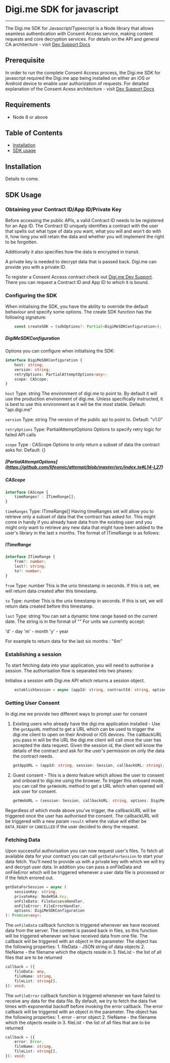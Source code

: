 # Digi.me SDK for javascript
---
The Digi.me SDK for Javascript/Typescript is a Node library that allows seamless authentication with Consent Access service, making content requests and core decryption services. For details on the API and general CA architecture - visit [Dev Support Docs](https://developers.digi.me/consent-access.html)

## Prerequisite 
In order to run the complete Consent Access process, the Digi.me SDK for javascript required the Digi.me app being installed on either an iOS or Android device to enable user authorization of requests. For detailed explanation of the Consent Acess architecture - visit [Dev Support Docs](https://developers.digi.me/consent-access.html)

## Requirements
- Node 8 or above

## Table of Contents

  * [Installation](#installation)
  * [SDK usage](#sdk-usage)

## Installation
Details to come.

## SDK Usage
### Obtaining your Contract ID/App ID/Private Key

Before accessing the public APIs, a valid Contract ID needs to be registered for an App ID.
The Contract ID uniquely identifies a contract with the user that spells out what type of data you want, what you will and won't do with it, how long you will retain the data and whether you will implement the right to be forgotten.

Additionally it also specifies how the data is encrypted in transit.

A private key is needed to decrypt data that is passed back. Digi.me can provide you with a private ID.

To register a Consent Access contract check out [Digi.me Dev Support](https://developers.digi.me). There you can request a Contract ID and App ID to which it is bound.

### Configuring the SDK
When initialising the SDK, you have the ability to override the default behaviour and specify some options. 
The create SDK function has the following signature:
```typescript
    const createSDK = (sdkOptions?: Partial<DigiMeSDKConfiguration>);
```

##### DigiMeSDKConfiguration 
Options you can configure when initialising the SDK:
```typescript
interface DigiMeSDKConfiguration {
    host: string;
    version: string;
    retryOptions: PartialAttemptOptions<any>;
    scope: CAScope;
}
```
`host` 
Type: string 
The environment of digi.me to point to. By default it will use the production environment of digi.me. Unless specifically instructed, it is best to use this environment as it will be the most stable. Default: "api.digi.me"

`version` Type: string
The version of the public api to point to. Default: "v1.0"

`retryOptions` Type: PartialAttemptOptions<any>
Options to specify retry logic for failed API calls

`scope` Type : CAScope
Options to only return a subset of data the contract asks for. Default: {}

##### [PartialAttemptOptions] (https://github.com/lifeomic/attempt/blob/master/src/index.ts#L14-L27)

##### CAScope
```typescript
interface CAScope {
    timeRanges? : ITimeRange[];
}
```
`timeRanges` 
Type: ITimeRange[]
Having timeRanges set will allow you to retrieve only a subset of data that the contract has asked for. This might come in handy if you already have data from the existing user and you might only want to retrieve any new data that might have been added to the user's library in the last x months. The format of ITimeRange is as follows:

##### ITimeRange
```typescript
interface ITimeRange {
    from?: number;
    last?: string;
    to?: number;
}
```

`from` 
Type: number
This is the unix timestamp in seconds. If this is set, we will return data created after this timestamp.

`to` 
Type: number
This is the unix timestamp in seconds. If this is set, we will return data created before this timestamp.

`last`
Type: string
You can set a dynamic time range based on the current date. The string is in the format of "<value><unit>"
For units we currently accept:

'd' - day
'm' - month
'y' - year

For example to return data for the last six months : "6m"



### Establishing a session
To start fetching data into your application, you will need to authorise a session.
The authorisation flow is separated into two phases:

Initialise a session with Digi.me API which returns a session object.
```typescript
    establishSession = async (appId: string, contractId: string, options: DigiMeSDKConfiguration): Promise<Session>;
```

### Getting User Consent
In digi.me we provide two different ways to prompt user for consent
1. Existing users who already have the digi.me application installed - Use the `getAppURL` method to get a URL which can be used to trigger the digi.me client to open on their Android or iOS devices. The callbackURL you pass in will be the URL the digi.me client will call once the user has accepted the data request. Given the session id, the client will know the details of the contract and ask for the user's permission on only the data the contract needs.
    ```typescript
    getAppURL = (appId: string, session: Session, callbackURL: string);
    ```

2. Guest consent - This is a demo feature which allows the user to consent and onboard to digi.me using the browser. To trigger this onboard mode, you can call the `getWebURL` method to get a URL which when opened will ask user for consent.
    ```typescript
    getWebURL = (session: Session, callbackURL: string, options: DigiMeSDKConfiguration);
    ```

Regardless of which mode above you've trigger, the callbackURL will be triggered once the user has authorised the consent. The callbackURL will be triggered with a new param `result` where the value will either be `DATA_READY` or `CANCELLED` if the user decided to deny the request.

### Fetching Data
Upon successful authorisation you can now request user's files. To fetch all available data for your contract you can call `getDataForSession` to start your data fetch. You'll need to provide us with a private key with which we will try and decrypt user data. In addition you can pass a onFileData and onFileError which will be triggered whenever a user data file is processed or if the fetch errored out.
```typescript
getDataForSession = async (
    sessionKey: string,
    privateKey: NodeRSA.Key,
    onFileData: FileSuccessHandler,
    onFileError: FileErrorHandler,
    options: DigiMeSDKConfiguration
): Promise<any>;
```

The `onFileData` callback function is triggered whenever we have received data from the server. The content is passed back in files, so this function will be triggered whenever we have received data from one file. The callback will be triggered with an object in the parameter. The object has the following properties: 
    1. fileData - JSON string of data objects
    2. fileName - the filename which the objects reside in
    3. fileList - the list of all files that are to be returned
```typescript
callback = ({
    fileData: any, 
    fileName: string, 
    fileList: string[],
}): void;
```

The `onFileError` callback function is triggered whenever we have failed to receive any data for the data file. By default, we try to fetch the data five times with exponential backoff before invoking the error callback. The error callback will be triggered with an object in the parameter. The object has the following properties: 
    1. error - error object
    2. fileName - the filename which the objects reside in
    3. fileList - the list of all files that are to be returned
```typescript
callback = ({
    error: Error, 
    fileName: string, 
    fileList: string[],
}): void;
```
